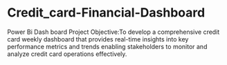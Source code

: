 # Credit_card-Financial-Dashboard
Power Bi Dash board  Project Objective:To develop a comprehensive credit card weekly dashboard that provides real-time insights into key performance metrics and trends
enabling stakeholders to monitor and analyze credit card operations effectively.
